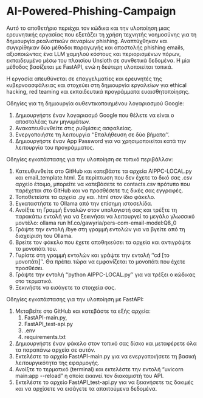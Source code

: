 # AI-Powered-Phishing-Campaign

Αυτό το αποθετήριο περιέχει τον κώδικα και την υλοποίηση μιας ερευνητικής εργασίας που εξετάζει τη χρήση τεχνητής νοημοσύνης για τη δημιουργία ρεαλιστικών σεναρίων phishing. Αναπτύχθηκαν και συγκρίθηκαν δύο μέθοδοι παραγωγής και αποστολής phishing emails, αξιοποιώντας ένα LLM χαμηλού κόστους και περιορισμένων πόρων, εκπαιδευμένο μέσω του πλαισίου Unsloth σε συνθετικά δεδομένα. Η μία μέθοδος βασίζεται με FastAPI, ενώ η δεύτερη υλοποιείται τοπικά.

Η εργασία απευθύνεται σε επαγγελματίες και ερευνητές της κυβερνοασφάλειας και στοχεύει στη δημιουργία εργαλείων για ethical hacking, red teaming και εκπαιδευτικά προγράμματα ευαισθητοποίησης.

Οδηγίες για τη δημιουργία αυθεντικοποιημένου λογαριασμού Google:
1. 	Δημιουργήστε έναν λογαριασμό Google που θέλετε να είναι ο αποστολέας των μηνυμάτων.
2. 	Ανακατευθυνθείτε στις ρυθμίσεις ασφαλείας.
3. 	Ενεργοποιήστε τη λειτουργία ‘‘Επαλήθευση σε δύο βήματα’’.
4. 	Δημιουργήστε έναν App Password για να χρησιμοποιείται κατά την λειτουργία του προγράμματος.
 
Οδηγίες εγκατάστασης για την υλοποίηση σε τοπικό περιβάλλον:
1. 	Κατευθυνθείτε στο GitHub και κατεβάστε τα αρχεία AIPPC-LOCAL.py και email_template.html. Σε περίπτωση που δεν έχετε το δικό σας .csv αρχείο έτοιμο, μπορείτε να κατεβάσετε το contacts.csv πρότυπο που παρέχεται στο GitHub και να προσθέσετε τις δικές σας εγγραφές.
2. 	Τοποθετείστε τα αρχεία .py και .html στον ίδιο φάκελο.
3. 	Εγκαταστήστε το Ollama από την επίσημη ιστοσελίδα.
4. 	Ανοίξτε τη Γραμμή Εντολών στον υπολογιστή σας και τρέξτε τη παρακάτω εντολή για να ξεκινήσει να λειτουργεί το μεγάλο γλωσσικό μοντέλο:
   ollama run hf.co/gawyria/pers-com-email-model:Q8_0
5. 	Γράψτε την εντολή /bye στη γραμμή εντολών για να βγείτε από τη διαχείριση του Ollama.
6. 	Βρείτε τον φάκελο που έχετε αποθηκεύσει τα αρχεία και αντιγράψτε το μονοπάτι του.
7. 	Γυρίστε στη γραμμή εντολών και γράψτε την εντολή ‘‘cd [το μονοπάτι]’’. Θα πρέπει τώρα να εμφανίζεται το μονοπάτι που έχετε προσθέσει.
8. 	Γράψτε την εντολή ‘‘python AIPPC-LOCAL.py’’ για να τρέξει ο κώδικας στο τερματικό.
9. 	Ξεκινήστε να εισάγετε τα στοιχεία σας.

Οδηγίες εγκατάστασης για την υλοποίηση με FastAPI: 
1. Μεταβείτε στο GitHub και κατεβάστε τα εξής αρχεία: 
   1) FastAPI-main.py, 
   2) FastAPI_test-api.py 
   3) .env 
   4) requirements.txt 
2. Δημιουργήστε έναν φάκελο στον τοπικό σας δίσκο και μεταφέρετε όλα τα παραπάνω αρχεία σε αυτόν. 
3. Εκτελέστε το αρχείο FastAPI-main.py για να ενεργοποιήσετε τη βασική λειτουργικότητα της εφαρμογής. 
4. Ανοίξτε το τερματικό (terminal) και εκτελέστε την εντολή “uvicorn main:app --reload” η οποία εκκινεί τον διακομιστή του API. 
5. Εκτελέστε το αρχείο FastAPI_test-api.py για να ξεκινήσετε τις δοκιμές και να αρχίσετε να εισάγετε τα απαιτούμενα δεδομένα. 
